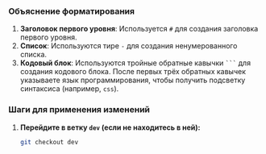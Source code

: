 
### Объяснение форматирования

1. **Заголовок первого уровня**: Используется `#` для создания заголовка первого уровня.
2. **Список**: Используются тире `-` для создания ненумерованного списка.
3. **Кодовый блок**: Используются тройные обратные кавычки ```` ``` ```` для создания кодового блока. После первых трёх обратных кавычек указываете язык программирования, чтобы получить подсветку синтаксиса (например, `css`).

### Шаги для применения изменений

1. **Перейдите в ветку `dev` (если не находитесь в ней):**

   ```bash
   git checkout dev
